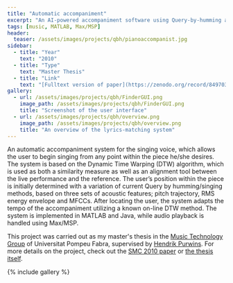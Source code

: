 ```yaml
---
title: "Automatic accompaniment"
excerpt: "An AI-powered accompaniment software using Query-by-humming and Dynamic Time Warping"
tags: [music, MATLAB, Max/MSP]
header:
  teaser: /assets/images/projects/qbh/pianoaccompanist.jpg
sidebar:
  - title: "Year"
    text: "2010"
  - title: "Type"
    text: "Master Thesis"
  - title: "Link"
    text: "[Fulltext version of paper](https://zenodo.org/record/849703)"
gallery:
  - url: /assets/images/projects/qbh/FinderGUI.png
    image_path: /assets/images/projects/qbh/FinderGUI.png
    title: "Screenshot of the user interface"
  - url: /assets/images/projects/qbh/overview.png
    image_path: /assets/images/projects/qbh/overview.png
    title: "An overview of the lyrics-matching system"
---
```


An automatic accompaniment system for the singing voice, which allows the user to begin singing from any point within the piece he/she desires. The system is based on the Dynamic Time Warping (DTW) algorithm, which is used as both a similarity measure as well as an alignment tool between the live performance and the reference. The user’s position within the piece is initially determined with a variation of current Query by humming/singing methods, based on three sets of acoustic features; pitch trajectory, RMS energy envelope and MFCCs. After locating the user, the system adapts the tempo of the accompaniment utilizing a known on-line DTW method. The system is implemented in MATLAB and Java, while audio playback is handled using Max/MSP.

This project was carried out as my master's thesis in the [Music Technology Group](https://www.upf.edu/web/mtg) of Universitat Pompeu Fabra, supervised by [Hendrik Purwins](http://www.dtic.upf.edu/~hpurwins/). For more details on the project, check out the [SMC 2010 paper](https://zenodo.org/record/849781) or [the thesis itself](http://www.mtg.upf.edu/node/2173).

{% include gallery %}